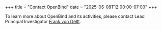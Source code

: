 +++
title = "Contact OpenBind"
date = "2025-06-08T12:00:00-07:00"
+++

To learn more about OpenBind and its activities, please contact Lead Principal Investigator [Frank von Delft](mailto:frank.von-delft@diamond.ac.uk).
